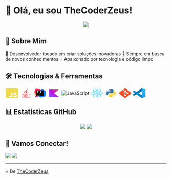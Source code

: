 # 👋 Olá, eu sou TheCoderZeus!

<div align="center">
  <img src="https://readme-typing-svg.herokuapp.com/?lines=Desenvolvedor+Apaixonado;Sempre+Aprendendo;Criando+Soluções+Inovadoras&center=true&width=380&height=45">
</div>

## 🚀 Sobre Mim

🎯 Desenvolvedor focado em criar soluções inovadoras
🌱 Sempre em busca de novos conhecimentos
💡 Apaixonado por tecnologia e código limpo

## 🛠️ Tecnologias & Ferramentas

<div style="display: inline_block">
  <img align="center" alt="JavaScript" height="30" width="40" src="https://raw.githubusercontent.com/devicons/devicon/master/icons/javascript/javascript-plain.svg">
  <img align="center" alt="JavaScript" height="30" width="40" src="https://raw.githubusercontent.com/devicons/devicon/master/icons/java/java-plain.svg">
  <img align="center" alt="JavaScript" height="30" width="40" src="https://raw.githubusercontent.com/devicons/devicon/master/icons/intellij/intellij-original.svg">
  <img align="center" alt="JavaScript" height="30" width="40" src="https://raw.githubusercontent.com/devicons/devicon/master/icons/kotlin/kotlin-original.svg">
  <img align="center" alt="JavaScript" height="30" width="40" src="https://raw.githubusercontent.com/devicons/devicon/master/icons/html/html-original.svg">
  <img align="center" alt="JavaScript" height="30" width="40" src="https://raw.githubusercontent.com/devicons/devicon/master/icons/react/react-original.svg">
  <img align="center" alt="Python" height="30" width="40" src="https://raw.githubusercontent.com/devicons/devicon/master/icons/python/python-original.svg">
  <img align="center" alt="Git" height="30" width="40" src="https://raw.githubusercontent.com/devicons/devicon/master/icons/git/git-original.svg">
  <img align="center" alt="VSCode" height="30" width="40" src="https://raw.githubusercontent.com/devicons/devicon/master/icons/vscode/vscode-original.svg">
</div>

## 📊 Estatísticas GitHub

<div align="center">
  <img height="180em" src="https://github-readme-stats.vercel.app/api?username=TheCoderZeus&show_icons=true&theme=dracula&include_all_commits=true&count_private=true"/>
  <img height="180em" src="https://github-readme-stats.vercel.app/api/top-langs/?username=TheCoderZeus&layout=compact&langs_count=7&theme=dracula"/>
</div>

## 🤝 Vamos Conectar!

<div> 
  <a href="mailto:seu-email@exemplo.com"><img src="https://img.shields.io/badge/-Gmail-%23333?style=for-the-badge&logo=gmail&logoColor=white" target="_blank"></a>
  <a href="https://github.com/TheCoderZeus" target="_blank"><img src="https://img.shields.io/badge/-GitHub-%23333?style=for-the-badge&logo=github&logoColor=white" target="_blank"></a>
</div>

---
⭐️ De [TheCoderZeus](https://github.com/TheCoderZeus)
